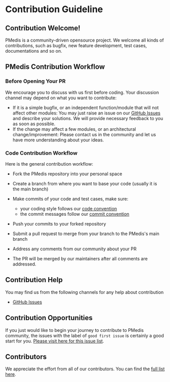 # Contribution Guideline

## Contribution Welcome!

PMedis is a community-driven opensource project. We welcome all kinds of contributions, such as bugfix, new feature development, test cases, documentations and so on. 

## PMedis Contribution Workflow

### Before Opening Your PR

We encourage you to discuss with us first before coding. Your discussion channel may depend on what you want to contribute:

- If it is a simple bugfix, or an independent function/module that will not affect other modules: You may just raise an issue on our [GitHub Issues](https://github.com/memark-io/pmedis/issues) and describe your solutions. We will provide necessary feedback to you as soon as possible.
- If the change may affect a few modules, or an architectural change/improvement: Please contact us in the community and let us have more understanding about your ideas. 

### Code Contribution Workflow

Here is the general contribution workflow:

- Fork the PMedis repository into your personal space
- Create a branch from where you want to base your code (usually it is the main branch)
- Make commits of your code and test cases, make sure:
  - your coding style follows our [code convention](https://github.com/memark-io/pmedis/blob/main/doc/style-guide/code-convention.md)
  - the commit messages follow our [commit convention](https://github.com/memark-io/pmedis/blob/main/doc/style-guide/commit-convention.md)

- Push your commits to your forked repository
- Submit a pull request to merge from your branch to the PMedis's main branch
- Address any comments from our community about your PR
- The PR will be merged by our maintainers after all comments are addressed.

## Contribution Help

You may find us from the following channels for any help about contribution

- [GitHub Issues](https://github.com/memark-io/pmedis/issues)

## Contribution Opportunities

If you just would like to begin your journey to contribute to PMedis community, the issues with the label of `good first issue` is certainly a good start for you. [Please visit here for this issue list](https://github.com/memark-io/pmedis/issues).


## Contributors

We appreciate the effort from all of our contributors. You can find the [full list here](https://github.com/memark-io/pmedis/graphs/contributors).
